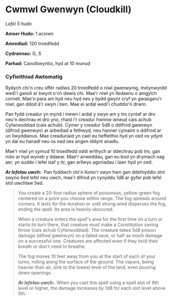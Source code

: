 # Cwmwl Gwenwyn (Cloudkill)

*Lefel 5 hudo*

**Amser Hudo:** 1 acsiwn

**Amrediad:** 120 troedfedd

**Cydrannau:** G, S

**Parhad:** Canolbwyntio, hyd at 10  munud

### Cyfieithiad Awtomatig

Rydych chi'n creu sffêr radiws 20 troedfedd o niwl gwenwynig, melynwyrdd wedi'i ganoli ar bwynt o'ch dewis chi. Mae'r niwl yn lledaenu o amgylch corneli. Mae'n para am hyd neu hyd nes y bydd gwynt cryf yn gwasgaru'r niwl, gan ddod â'r swyn i ben. Mae ei ardal wedi'i chuddio'n drwm.

Pan fydd creadur yn mynd i mewn i ardal y swyn am y tro cyntaf ar dro neu'n dechrau ei dro yno, rhaid i'r creadur hwnnw wneud cais achub Cyfansoddiad (cais achub). Cymer y creadur 5d8 o ddifrod gwenwyn (difrod gwenwyn) ar arbediad a fethwyd, neu hanner cymaint o ddifrod ar un llwyddianus. Mae creaduriaid yn cael eu heffeithio hyd yn oed os ydynt yn dal eu hanadl neu os nad oes angen iddynt anadlu.

Mae'r niwl yn symud 10 troedfedd oddi wrthych ar ddechrau pob tro, gan rolio ar hyd wyneb y ddaear. Mae'r anweddau, gan eu bod yn drymach nag aer, yn suddo i lefel isaf y tir, gan arllwys agoriadau i lawr hyd yn oed.

***Ar lefelau uwch:***. Pan fyddwch chi'n llunio'r swyn hwn gan ddefnyddio slot swyno 6ed lefel neu uwch, mae'r difrod yn cynyddu 1d8 ar gyfer pob lefel slot uwchlaw 5ed.

>  You create a 20-foot radius sphere of poisonous, yellow-green fog centered on a point you choose within range. The fog spreads around corners. It lasts for the duration or until strong wind disperses the fog, ending the spell. Its area is heavily obscured.
>  
>  When a creature enters the spell's area for the first time on a turn or starts its turn there, that creature must make a Constitution saving throw (cais achub Cyfansoddiad). The creature takes 5d8 poison damage (difrod gwenwyn) on a failed save, or half as much damage on a successful one. Creatures are affected even if they hold their breath or don't need to breathe.
>  
>  The fog moves 10 feet away from you at the start of each of your turns, rolling along the surface of the ground. The vapors, being heavier than air, sink to the lowest level of the land, even pouring down openings.
>  
>  ***Ar lefelau uwch:***. When you cast this spell using a spell slot of 6th level or higher, the damage increases by 1d8 for each slot level above 5th.